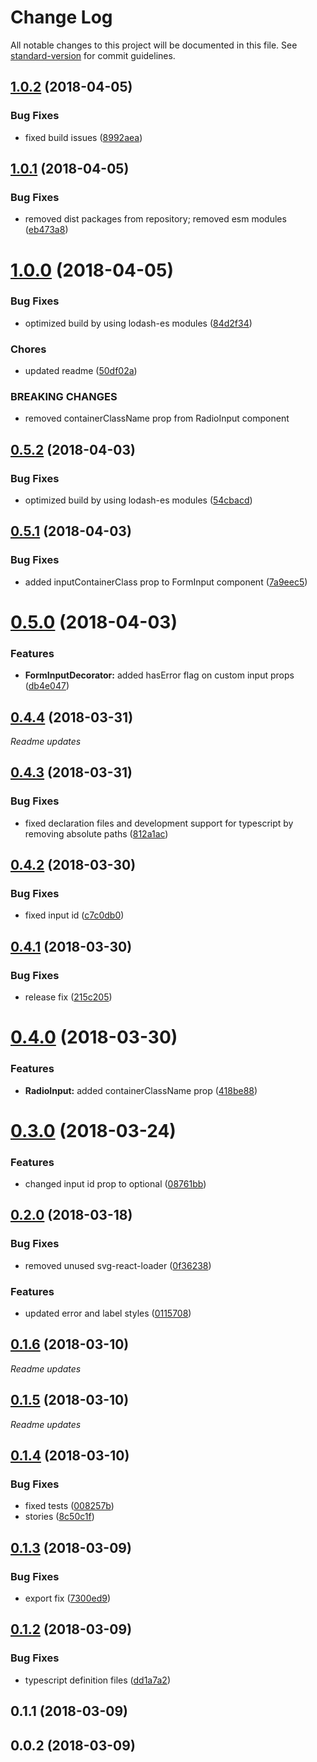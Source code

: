 # Change Log

All notable changes to this project will be documented in this file. See [standard-version](https://github.com/conventional-changelog/standard-version) for commit guidelines.

<a name="1.0.2"></a>
## [1.0.2](https://github.com/awinogrodzki/loform/compare/v1.0.1...v1.0.2) (2018-04-05)


### Bug Fixes

* fixed build issues ([8992aea](https://github.com/awinogrodzki/loform/commit/8992aea))



<a name="1.0.1"></a>
## [1.0.1](https://github.com/awinogrodzki/loform/compare/v1.0.0...v1.0.1) (2018-04-05)


### Bug Fixes

* removed dist packages from repository; removed esm modules ([eb473a8](https://github.com/awinogrodzki/loform/commit/eb473a8))



<a name="1.0.0"></a>
# [1.0.0](https://github.com/awinogrodzki/loform/compare/v0.5.2...v1.0.0) (2018-04-05)


### Bug Fixes

* optimized build by using lodash-es modules ([84d2f34](https://github.com/awinogrodzki/loform/commit/84d2f34))


### Chores

* updated readme ([50df02a](https://github.com/awinogrodzki/loform/commit/50df02a))


### BREAKING CHANGES

* removed containerClassName prop from RadioInput component



<a name="0.5.2"></a>
## [0.5.2](https://github.com/awinogrodzki/loform/compare/v0.5.1...v0.5.2) (2018-04-03)


### Bug Fixes

* optimized build by using lodash-es modules ([54cbacd](https://github.com/awinogrodzki/loform/commit/54cbacd))



<a name="0.5.1"></a>
## [0.5.1](https://github.com/awinogrodzki/loform/compare/v0.5.0...v0.5.1) (2018-04-03)


### Bug Fixes

* added inputContainerClass prop to FormInput component ([7a9eec5](https://github.com/awinogrodzki/loform/commit/7a9eec5))



<a name="0.5.0"></a>
# [0.5.0](https://github.com/awinogrodzki/loform/compare/v0.4.4...v0.5.0) (2018-04-03)


### Features

* **FormInputDecorator:** added hasError flag on custom input props ([db4e047](https://github.com/awinogrodzki/loform/commit/db4e047))



<a name="0.4.4"></a>
## [0.4.4](https://github.com/awinogrodzki/loform/compare/v0.4.3...v0.4.4) (2018-03-31)

*Readme updates*

<a name="0.4.3"></a>
## [0.4.3](https://github.com/awinogrodzki/loform/compare/v0.4.2...v0.4.3) (2018-03-31)


### Bug Fixes

* fixed declaration files and development support for typescript by removing absolute paths ([812a1ac](https://github.com/awinogrodzki/loform/commit/812a1ac))



<a name="0.4.2"></a>
## [0.4.2](https://github.com/awinogrodzki/loform/compare/v0.4.1...v0.4.2) (2018-03-30)


### Bug Fixes

* fixed input id ([c7c0db0](https://github.com/awinogrodzki/loform/commit/c7c0db0))



<a name="0.4.1"></a>
## [0.4.1](https://github.com/awinogrodzki/loform/compare/v0.4.0...v0.4.1) (2018-03-30)


### Bug Fixes

* release fix ([215c205](https://github.com/awinogrodzki/loform/commit/215c205))



<a name="0.4.0"></a>
# [0.4.0](https://github.com/awinogrodzki/loform/compare/v0.3.0...v0.4.0) (2018-03-30)


### Features

* **RadioInput:** added containerClassName prop ([418be88](https://github.com/awinogrodzki/loform/commit/418be88))



<a name="0.3.0"></a>
# [0.3.0](https://github.com/awinogrodzki/loform/compare/v0.2.0...v0.3.0) (2018-03-24)


### Features

* changed input id prop to optional ([08761bb](https://github.com/awinogrodzki/loform/commit/08761bb))



<a name="0.2.0"></a>
## [0.2.0](https://github.com/awinogrodzki/loform/compare/v0.1.6...v0.2.0) (2018-03-18)


### Bug Fixes

* removed unused svg-react-loader ([0f36238](https://github.com/awinogrodzki/loform/commit/0f36238))


### Features

* updated error and label styles ([0115708](https://github.com/awinogrodzki/loform/commit/0115708))



<a name="0.1.6"></a>
## [0.1.6](https://github.com/awinogrodzki/loform/compare/v0.1.5...v0.1.6) (2018-03-10)

*Readme updates*

<a name="0.1.5"></a>
## [0.1.5](https://github.com/awinogrodzki/loform/compare/v0.1.4...v0.1.5) (2018-03-10)

*Readme updates*

<a name="0.1.4"></a>
## [0.1.4](https://github.com/awinogrodzki/loform/compare/v0.1.3...v0.1.4) (2018-03-10)


### Bug Fixes

* fixed tests ([008257b](https://github.com/awinogrodzki/loform/commit/008257b))
* stories ([8c50c1f](https://github.com/awinogrodzki/loform/commit/8c50c1f))



<a name="0.1.3"></a>
## [0.1.3](https://github.com/awinogrodzki/loform/compare/v0.1.2...v0.1.3) (2018-03-09)


### Bug Fixes

* export fix ([7300ed9](https://github.com/awinogrodzki/loform/commit/7300ed9))



<a name="0.1.2"></a>
## [0.1.2](https://github.com/awinogrodzki/loform/compare/v0.1.1...v0.1.2) (2018-03-09)


### Bug Fixes

* typescript definition files ([dd1a7a2](https://github.com/awinogrodzki/loform/commit/dd1a7a2))



<a name="0.1.1"></a>
## 0.1.1 (2018-03-09)



<a name="0.0.2"></a>
## 0.0.2 (2018-03-09)
